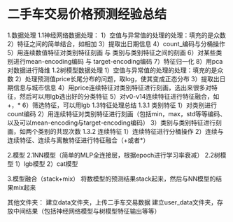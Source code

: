 # 二手车交易价格预测经验总结

1.数据处理
     1.1神经网络数据处理：
        1）空值与异常值的处理的处理：填充的是众数
        2）特征之间的简单结合，如相加
        3）提取出日期信息
        4）count_编码与分桶操作
        5）用连续数值特征对类别特征刻画 与 类别与类别特征之间的刻画
        6）对某些类别进行mean-encoding编码 与 target-encoding编码
        7）特征归一化
        8）用pca对数据进行降维
    1.2树模型数据处理
        1）空值与异常值的处理的处理：填充的是众数
        2）处理预测值price长尾分布的问题，取log，使其变成正态分布
        3）提取出日期信息与城市信息
        4）用price连续特征对类别特征进行刻画，选出来很多对特征，然后可以用lgb选出好的分类特征
        5）对v0-v14连续特征进行特征融合，如+，*
        6）筛选特征，可以用lgb
    1.3特征处理总结
        1.3.1 类别特征
            1）对类别进行count编码
            2）用连续特征对类别特征进行刻画（包括min，max，std等等编码、以及可以mean-encoding与target-encoding编码）
            3）类别与类别特征进行刻画，如两个类别的共现次数
        1.3.2 连续特征
            1）连续特征进行分桶操作
            2）连续与连续特征、连续与离散特征进行特征融合（+或者*）

2.模型
    2.1NN模型（简单的MLP全连接层，根据epoch进行学习率衰减）
    2.2树模型
        1）lgb模型
        2）cat模型

3.模型融合（stack+mix）
    将数模型的预测结果stack起来，然后与NN模型的结果mix起来



其他文件夹：
    建立data文件夹，上传二手车交易数据
    建立user_data文件夹，存放中间结果（包括神经网络模型与树模型特征输出等等）



